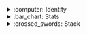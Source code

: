 
<details>
 <summary>:computer: Identity</summary>
 
 **Blockchain developer at [Ironflag](https://ironflag.io/)** <br/>
Side projects: [PawCon](https://github.com/developerasun/pawcon), [MeowRun](https://github.com/DaeguDev/MeowRun) <br/>
Contact: nellow1102@gmail.com
</details>


<details>
 <summary>:bar_chart:	Stats</summary>
 
![DeveloperAsun's GitHub stats](https://github-readme-stats.vercel.app/api?username=developerasun&show_icons=true&theme=dracula)

 
<a href="https://wakatime.com"><img src="https://wakatime.com/share/@developerasun/cef09160-4388-4654-b701-d5ecb4733504.png" width="600" height="400" alt="wakatime coding activity" /></a>
</details>

<details>
 <summary>:crossed_swords:	Stack</summary>
 
|Language|
 |:------:|
 ![Javascript](https://img.shields.io/badge/Javascript-black?style=square&logo=Javascript&logoColor=white)  ![Typescript](https://img.shields.io/badge/Typescript-white?style=square&logo=Typescript&logoColor=black)  ![C#](https://img.shields.io/badge/C%23-white?style=square&logo=C%23&logoColor=black)  ![Solidity](https://img.shields.io/badge/Solidity-white?style=square&logo=Solidity&logoColor=black)  

|Front End|
|:-------:|
![React](https://img.shields.io/badge/React-white?style=square&logo=React&logoColor=black) ![Redux](https://img.shields.io/badge/Redux-white?style=square&logo=Redux&logoColor=black) ![Svelte](https://img.shields.io/badge/Svelte-white?style=square&logo=Svelte&logoColor=black) ![Sass](https://img.shields.io/badge/Sass-white?style=square&logo=Sass&logoColor=black)
![HTML5](https://img.shields.io/badge/HTML-black?style=flat&logo=HTML5&logoColor=white) ![CSS3](https://img.shields.io/badge/CSS-black?style=square&logo=CSS3&logoColor=white) 

|Backend  |
|:-------:|
![Node.js](https://img.shields.io/badge/Node.js-white?style=square&logo=Javascript&logoColor=black) ![Express](https://img.shields.io/badge/Express-white?style=square&logo=Express&logoColor=black) ![MongoDB](https://img.shields.io/badge/MongoDB-white?style=square&logo=MongoDB&logoColor=black)
 
|Testing  |
|:-------:|
![Mocha](https://img.shields.io/badge/Mocha-white?style=square&logo=Mocha&logoColor=black)

|Working on|
|:--------:|
![Rust](https://img.shields.io/badge/Rust-white?style=square&logo=Rust&logoColor=black) ![Docker](https://img.shields.io/badge/Docker-white?style=square&logo=Docker&logoColor=black) ![Linux](https://img.shields.io/badge/Linux-white?style=square&logo=Linux&logoColor=black)  ![NestJs](https://img.shields.io/badge/nestjs-white?style=square&logo=nestjs&logoColor=black)
 
</details>
